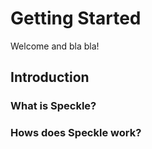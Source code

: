 # Getting Started


Welcome and bla bla!

## Introduction

### What is Speckle?

### Hows does Speckle work?